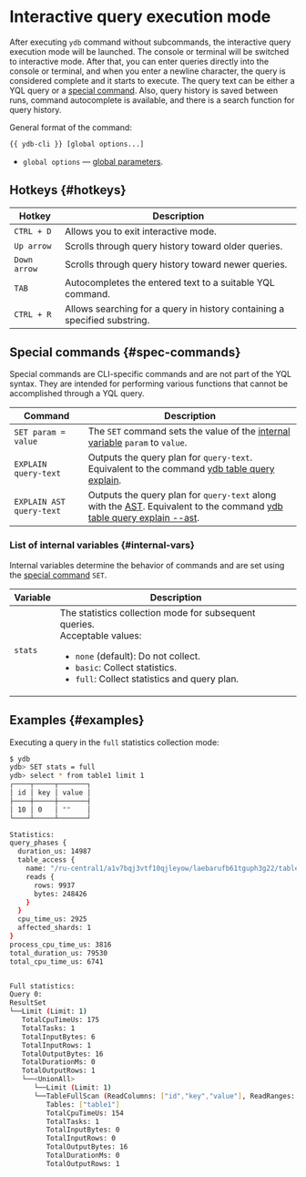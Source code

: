 # Interactive query execution mode

After executing `ydb` command without subcommands, the interactive query execution mode will be launched. The console or terminal will be switched to interactive mode. After that, you can enter queries directly into the console or terminal, and when you enter a newline character, the query is considered complete and it starts to execute. The query text can be either a YQL query or a [special command](#spec-commands). Also, query history is saved between runs, command autocomplete is available, and there is a search function for query history.

General format of the command:

```bash
{{ ydb-cli }} [global options...]
```

* `global options` — [global parameters](commands/global-options.md).

## Hotkeys {#hotkeys}

Hotkey | Description
---|---
`CTRL + D` | Allows you to exit interactive mode.
`Up arrow` | Scrolls through query history toward older queries.
`Down arrow` | Scrolls through query history toward newer queries.
`TAB` | Autocompletes the entered text to a suitable YQL command.
`CTRL + R` | Allows searching for a query in history containing a specified substring.

## Special commands {#spec-commands}

Special commands are CLI-specific commands and are not part of the YQL syntax. They are intended for performing various functions that cannot be accomplished through a YQL query.

Command | Description
---|---
| `SET param = value` | The `SET` command sets the value of the [internal variable](#internal-vars) `param` to `value`. |
| `EXPLAIN query-text` | Outputs the query plan for `query-text`. Equivalent to the command [ydb table query explain](commands/explain-plan.md#explain-plan). |
| `EXPLAIN AST query-text` | Outputs the query plan for `query-text` along with the [AST](commands/explain-plan.md). Equivalent to the command [ydb table query explain --ast](commands/explain-plan.md#ast). |

### List of internal variables {#internal-vars}

Internal variables determine the behavior of commands and are set using the [special command](#spec-commands) `SET`.

Variable | Description
---|---
| `stats` | The statistics collection mode for subsequent queries.<br/>Acceptable values:<ul><li>`none` (default): Do not collect.</li><li>`basic`: Collect statistics.</li><li>`full`: Collect statistics and query plan.</li></ul> |

## Examples {#examples}

Executing a query in the `full` statistics collection mode:

```bash
$ ydb
ydb> SET stats = full
ydb> select * from table1 limit 1
┌────┬─────┬───────┐
│ id │ key │ value │
├────┼─────┼───────┤
│ 10 │ 0   │ ""    │
└────┴─────┴───────┘

Statistics:
query_phases {
  duration_us: 14987
  table_access {
    name: "/ru-central1/a1v7bqj3vtf10qjleyow/laebarufb61tguph3g22/table1"
    reads {
      rows: 9937
      bytes: 248426
    }
  }
  cpu_time_us: 2925
  affected_shards: 1
}
process_cpu_time_us: 3816
total_duration_us: 79530
total_cpu_time_us: 6741


Full statistics:
Query 0:
ResultSet
└──Limit (Limit: 1)
   TotalCpuTimeUs: 175
   TotalTasks: 1
   TotalInputBytes: 6
   TotalInputRows: 1
   TotalOutputBytes: 16
   TotalDurationMs: 0
   TotalOutputRows: 1
   └──<UnionAll>
      └──Limit (Limit: 1)
      └──TableFullScan (ReadColumns: ["id","key","value"], ReadRanges: ["key (-∞, +∞)"], Table: impex_table)
         Tables: ["table1"]
         TotalCpuTimeUs: 154
         TotalTasks: 1
         TotalInputBytes: 0
         TotalInputRows: 0
         TotalOutputBytes: 16
         TotalDurationMs: 0
         TotalOutputRows: 1
```
